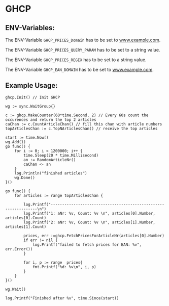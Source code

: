 # GHCP

## ENV-Variables:

The ENV-Variable `GHCP_PRICES_Domain` has to be set to www.example.com.

The ENV-Variable `GHCP_PRICES_QUERY_PARAM` has to be set to a string value.

The ENV-Variable `GHCP_PRICES_REGEX` has to be set to a string value.

The ENV-Variable `GHCP_EAN_DOMAIN` has to be set to www.example.com.

## Example Usage:
```
ghcp.Init() // Init GHCP

wg := sync.WaitGroup{}

c := ghcp.MakeCounter(60*time.Second, 2) // Every 60s count the occurences and return the top 2 articles
caChan := c.CountArticleChan() // fill this chan with article numbers
topArticlesChan := c.TopNArticlesChan() // receive the top articles

start := time.Now()
wg.Add(1)
go func() {
    for i := 0; i < 1200000; i++ {
        time.Sleep(20 * time.Millisecond)
        an := RandomArticleNr()
        caChan <- an
    }
    log.Println("finished articles")
    wg.Done()
}()

go func() {
    for articles := range topArticlesChan {

        log.Printf("----------------------------------------------------------------\n")
        log.Printf("1: aNr: %v, Count: %v \n", articles[0].Number, articles[0].Count)
        log.Printf("2: aNr: %v, Count: %v \n", articles[1].Number, articles[1].Count)

        prices, err :=ghcp.FetchPricesForArticleNr(articles[0].Number)
        if err != nil {
            log.Printf("failed to fetch prices for EAN: %v", err.Error())
        }

        for i, p := range  prices{
            fmt.Printf("%d: %v\n", i, p)
        }
    }
}()

wg.Wait()

log.Printf("Finished after %v", time.Since(start))
```